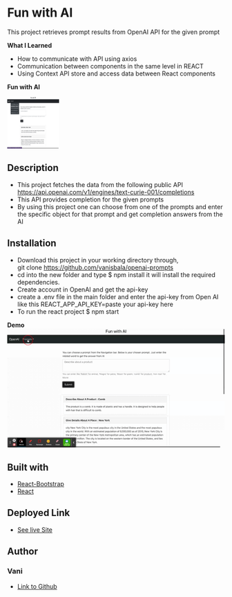 # Fun with AI

This project retrieves prompt results from OpenAI API for the given prompt

**What I Learned**

- How to communicate with API using axios
- Communication between components in the same level in REACT
- Using Context API store and access data between React components

**Fun with AI**

<img src="./src/funAI.png" width="120" height="120">

## Description

- This project fetches the data from the following public API https://api.openai.com/v1/engines/text-curie-001/completions
- This API provides completion for the given prompts
- By using this project one can choose from one of the prompts and enter the specific object for that prompt and get completion answers from the AI

## Installation

- Download this project in your working directory through, \
  git clone https://github.com/vanisbala/openai-prompts
- cd into the new folder and type
  $ npm install
  it will install the required dependencies.
- Create account in OpenAI and get the api-key
- create a .env file in the main folder and enter the api-key from Open AI like this
  REACT_APP_API_KEY=paste your api-key here
- To run the react project
  $ npm start

**Demo** \
![funAIDemo](./src/FunAI.gif)

## Built with

- [React-Bootstrap](https://react-bootstrap.github.io/)
- [React](https://reactjs.org/)

## Deployed Link

- [See live Site](https://fantastic-baklava-c03856.netlify.app)

## Author

### Vani

- [Link to Github](https://github.com/vanisbala)
